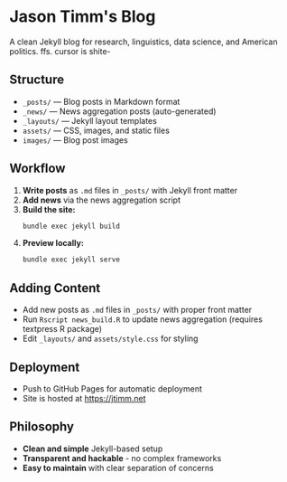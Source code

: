 # Jason Timm's Blog

A clean Jekyll blog for research, linguistics, data science, and American politics. ffs. cursor is shite-

## Structure
- `_posts/` — Blog posts in Markdown format
- `_news/` — News aggregation posts (auto-generated)
- `_layouts/` — Jekyll layout templates
- `assets/` — CSS, images, and static files
- `images/` — Blog post images

## Workflow
1. **Write posts** as `.md` files in `_posts/` with Jekyll front matter
2. **Add news** via the news aggregation script
3. **Build the site:**
   ```bash
   bundle exec jekyll build
   ```
4. **Preview locally:**
   ```bash
   bundle exec jekyll serve
   ```

## Adding Content
- Add new posts as `.md` files in `_posts/` with proper front matter
- Run `Rscript news_build.R` to update news aggregation (requires textpress R package)
- Edit `_layouts/` and `assets/style.css` for styling

## Deployment
- Push to GitHub Pages for automatic deployment
- Site is hosted at https://jtimm.net

## Philosophy
- **Clean and simple** Jekyll-based setup
- **Transparent and hackable** - no complex frameworks
- **Easy to maintain** with clear separation of concerns 